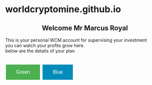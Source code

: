 # worldcryptomine.github.io



<html>
  <head>
    <meta http-equiv="CONTENT-TYPE" content="text/html; charset=UTF-8">
    <link rel="stylesheet" href="styles/style.css"/>
    <title>Welcome</title>
  </head>
  <body>
    <h2 style="text-align: center;">
      Welcome Mr Marcus Royal
    </h2>
    This is your personal WCM account for supervising your investment<br> you can watch your profits grow here.<br>
     below are the details of your plan 
</body>
</html> <br>
<br>


<html>
  <body>
	<script src="https://cdn.commoninja.com/sdk/latest/commonninja.js" defer></script>
	<div class="commonninja_component" comp-type="chart" comp-id="43eb8e57-bec6-431e-8abf-adf18ef16663"></div>
 









<style>
.button {
  border: none;
  color: white;
  padding: 15px 32px;
  text-align: center;
  text-decoration: none;
  display: inline-block;
  font-size: 16px;
  margin: 4px 2px;
  cursor: pointer;
}

.button1 {background-color: #4CAF50;} /* Green */
.button2 {background-color: #008CBA;} /* Blue */
</style>
</head>
<body>

<button class="button button1">Green</button>
<button class="button button2">Blue</button>

</body>
</html>



	
  
   
  
    
  
  
    
      
    
    
     






  








	





    

    
